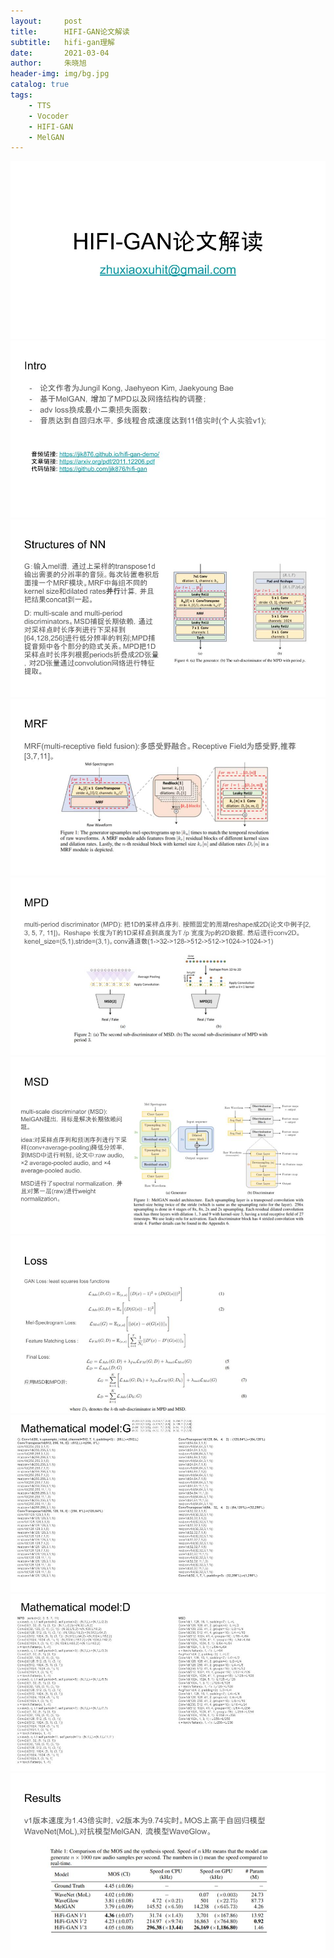 ```yaml
---
layout:     post
title:      HIFI-GAN论文解读 
subtitle:   hifi-gan理解
date:       2021-03-04
author:     朱晓旭
header-img: img/bg.jpg
catalog: true
tags:
    - TTS
    - Vocoder
    - HIFI-GAN
    - MelGAN
---
```

![](/img/hifigan1.jpg)
![](/img/hifigan2.jpg)
![](/img/hifigan3.jpg)
![](/img/hifigan4.jpg)
![](/img/hifigan5.jpg)
![](/img/hifigan6.jpg)
![](/img/hifigan7.jpg)
![](/img/hifigan8.jpg)
![](/img/hifigan9.jpg)
![](/img/hifigan10.jpg)



